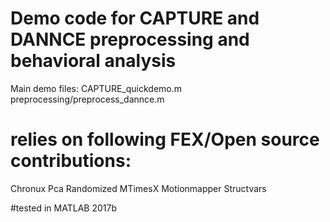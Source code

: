 

# Demo code for CAPTURE and DANNCE preprocessing and behavioral analysis

Main demo files:
CAPTURE_quickdemo.m
preprocessing/preprocess_dannce.m


# relies on following FEX/Open source contributions:
Chronux
Pca Randomized
MTimesX
Motionmapper
Structvars

#tested in MATLAB 2017b

